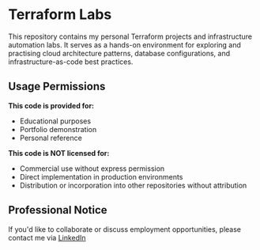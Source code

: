 # Terraform Labs

This repository contains my personal Terraform projects and infrastructure automation labs. It serves as a hands-on environment for exploring and practising cloud architecture patterns, database configurations, and infrastructure-as-code best practices.

## Usage Permissions

**This code is provided for:**
- Educational purposes
- Portfolio demonstration
- Personal reference

**This code is NOT licensed for:**
- Commercial use without express permission
- Direct implementation in production environments
- Distribution or incorporation into other repositories without attribution

## Professional Notice

If you'd like to collaborate or discuss employment opportunities, please contact me via [LinkedIn](https://www.linkedin.com/in/kezie-i/)